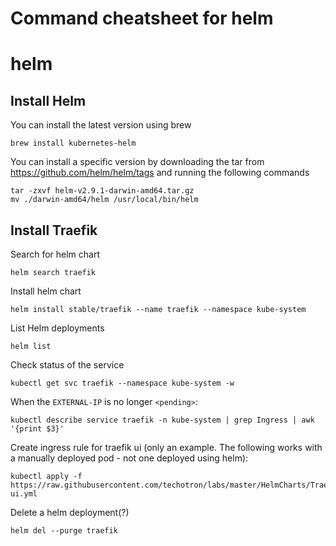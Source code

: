 # Command cheatsheet for helm

# helm

## Install Helm

You can install the latest version using brew
```buildoutcfg
brew install kubernetes-helm
```

You can install a specific version by downloading the tar from https://github.com/helm/helm/tags and running the following commands
```buildoutcfg
tar -zxvf helm-v2.9.1-darwin-amd64.tar.gz
mv ./darwin-amd64/helm /usr/local/bin/helm
```

## Install Traefik

Search for helm chart
```buildoutcfg
helm search traefik
```

Install helm chart
```buildoutcfg
helm install stable/traefik --name traefik --namespace kube-system
```

List Helm deployments
```buildoutcfg
helm list
```

Check status of the service
```buildoutcfg
kubectl get svc traefik --namespace kube-system -w
```

When the `EXTERNAL-IP` is no longer `<pending>`:
```buildoutcfg
kubectl describe service traefik -n kube-system | grep Ingress | awk '{print $3}'
```

Create ingress rule for traefik ui (only an example. The following works with a manually deployed pod - not one deployed using helm):
```buildoutcfg
kubectl apply -f https://raw.githubusercontent.com/techotron/labs/master/HelmCharts/Traefik/traefik-ui.yml
```

Delete a helm deployment(?)
```buildoutcfg
helm del --purge traefik
```